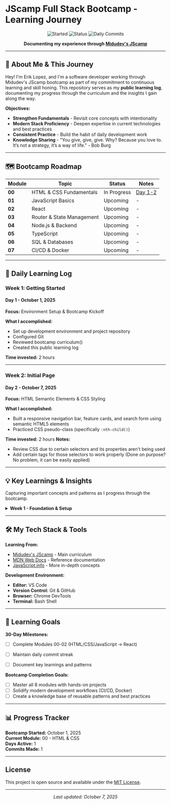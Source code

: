 # JScamp Full Stack Bootcamp - Learning Journey

<div align="center">

![Started](https://img.shields.io/badge/Started-October_2025-blue)
![Status](https://img.shields.io/badge/Status-In_Progress-green)
![Daily Commits](https://img.shields.io/badge/Commitment-Daily_Updates-orange)

**Documenting my experience through [Midudev's JScamp](https://github.com/midudev/jscamp)**

</div>

---

## 👋 About Me & This Journey

Hey! I'm Erik Lopez, and I'm a software developer working through Midudev's JScamp bootcamp as part of my commitment to continuous learning and skill honing. This repository serves as my **public learning log**, documenting my progress through the curriculum and the insights I gain along the way. 

**Objectives:**
- **Strengthen Fundamentals** - Revisit core concepts with intentionality
- **Modern Stack Proficiency** - Deepen expertise in current technologies and best practices
- **Consistent Practice** - Build the habit of daily development work
- **Knowledge Sharing** - "You give, give, give. Why? Because you love to. It’s not a strategy, it’s a way of life.” - Bob Burg

---

## 🗺️ Bootcamp Roadmap

| Module | Topic | Status | Notes |
|--------|-------|--------|-------|
| **00** | HTML & CSS Fundamentals | In Progress | [Day 1-2](#week-1) |
| **01** | JavaScript Basics | Upcoming | - |
| **02** | React | Upcoming | - |
| **03** | Router & State Management | Upcoming | - |
| **04** | Node.js & Backend | Upcoming | - |
| **05** | TypeScript | Upcoming | - |
| **06** | SQL & Databases | Upcoming | - |
| **07** | CI/CD & Docker | Upcoming | - |

---

## 📝 Daily Learning Log

### Week 1: Getting Started

#### Day 1 - October 1, 2025
**Focus:** Environment Setup & Bootcamp Kickoff

**What I accomplished:**
- Set up development environment and project repository
- Configured Git
- Reviewed bootcamp curriculum()
- Created this public learning log

**Time invested:** 2 hours

---

### Week 2: Initial Page

#### Day 2 - October 7, 2025
**Focus:** HTML Semantic Elements & CSS Styling


**What I accomplished:**
- Built a responsive navigation bar, feature cards, and search form using semantic HTML5 elements
- Practiced CSS pseudo-class (specifically `:nth-child()`)


**Time invested:** 2 hours
**Notes:**
- Review CSS due to certain selectors and its properties aren't being used
- Add certain tags for those selectors to work properly (Done on purpose? No problem, it can be easily applied)

---

## 💡 Key Learnings & Insights

Capturing important concepts and patterns as I progress through the bootcamp.

<details>
<summary><strong>Week 1 - Foundation & Setup</strong></summary>

- `<header></header>` and `<footer></footer>` aren't just to be used on top and bottom of the body but can be applied inside the section tags to specifically identify each part's importance.

</details>

---

## 🛠️ My Tech Stack & Tools

**Learning From:**
- [Midudev's JScamp](https://github.com/midudev/jscamp) - Main curriculum
- [MDN Web Docs](https://developer.mozilla.org/) - Reference documentation
- [JavaScript.info](https://javascript.info/) - More in-depth concepts

**Development Environment:**
- **Editor:** VS Code 
- **Version Control:** Git & GitHub
- **Browser:** Chrome DevTools
- **Terminal:** Bash Shell 

---

## 🎯 Learning Goals

**30-Day Milestones:**
- [ ] Complete Modules 00-02 (HTML/CSS/JavaScript → React)

- [ ] Maintain daily commit streak
- [ ] Document key learnings and patterns

**Bootcamp Completion Goals:**
- [ ] Master all 8 modules with hands-on projects
- [ ] Solidify modern development workflows (CI/CD, Docker)
- [ ] Create a knowledge base of reusable patterns and best practices

---

## 📊 Progress Tracker

**Bootcamp Started:** October 1, 2025  
**Current Module:** 00 - HTML & CSS  
**Days Active:** 1  
**Commits Made:** 1 

---

## License

This project is open source and available under the [MIT License](LICENSE).

---

<div align="center">

*Last updated: October 7, 2025*

</div>